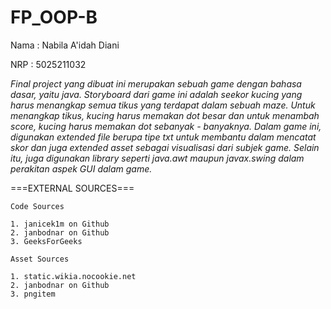 # FP_OOP-B

Nama  : Nabila A'idah Diani

NRP   : 5025211032


*Final project yang dibuat ini merupakan sebuah game dengan bahasa dasar, yaitu java. Storyboard dari game ini adalah seekor kucing yang harus menangkap semua tikus yang terdapat dalam sebuah maze. Untuk menangkap tikus, kucing harus memakan dot besar dan untuk menambah score, kucing harus memakan dot sebanyak - banyaknya. Dalam game ini, digunakan extended file berupa tipe txt untuk membantu dalam mencatat skor dan juga extended asset sebagai visualisasi dari subjek game. Selain itu, juga digunakan library seperti java.awt maupun javax.swing dalam perakitan aspek GUI dalam game.*




===EXTERNAL SOURCES===

```Code Sources```
```
1. janicek1m on Github
2. janbodnar on Github
3. GeeksForGeeks
```

```Asset Sources```
```
1. static.wikia.nocookie.net
2. janbodnar on Github
3. pngitem
```
